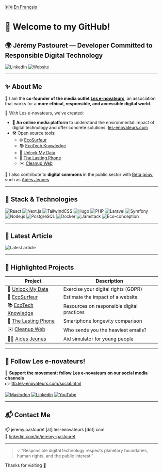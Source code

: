 [🇫🇷 En Français](README_FR.md)

# 👋 Welcome to my GitHub!

## 🌍 Jérémy Pastouret — Developer Committed to Responsible Digital Technology

[![LinkedIn](https://img.shields.io/badge/-LinkedIn-0077B5?style=flat&logo=linkedin&logoColor=white)](https://www.linkedin.com/in/jeremy-pastouret/)
[![Website](https://img.shields.io/badge/-les--enovateurs.com-000?style=flat&logo=firefox&logoColor=white)](https://les-enovateurs.com/)

---

## ✨ About Me

👋 I am the **co-founder of the media outlet [Les e-novateurs](https://github.com/les-enovateurs)**, an association that works for a **more ethical, responsible, and accessible digital world**.

🎯 With Les e-novateurs, we’ve created:
- 📰 **An online media platform** to understand the environmental impact of digital technology and offer concrete solutions: [les-enovateurs.com](https://les-enovateurs.com)
- 🛠️ Open source tools:
  - 🌐 [EcoSurfeur](https://github.com/les-enovateurs/estimate-good-website)
  - 📚 [EcoTech Knowledge](https://github.com/les-enovateurs/eco-tech-knowledge)
  - 🔐 [Unlock My Data](https://github.com/les-enovateurs/unlock-my-data)
  - 📱 [The Lasting Phone](https://github.com/les-enovateurs/the-lasting-phone)
  - ✉️ [Cleanup Web](https://github.com/les-enovateurs/cleanup-web)

🤝 I also contribute to **digital commons** in the public sector with [Beta.gouv](https://github.com/betagouv/), such as [Aides Jeunes](https://github.com/betagouv/aides-jeunes).

---

## 🧰 Stack & Technologies

![React](https://img.shields.io/badge/-React-61DAFB?style=flat&logo=react&logoColor=black)
![Next.js](https://img.shields.io/badge/-Next.js-000000?style=flat&logo=nextdotjs)
![TailwindCSS](https://img.shields.io/badge/-TailwindCSS-38B2AC?style=flat&logo=tailwindcss)
![Hugo](https://img.shields.io/badge/-Hugo-FF4088?style=flat&logo=hugo)
![PHP](https://img.shields.io/badge/-PHP-777BB4?style=flat&logo=php)
![Laravel](https://img.shields.io/badge/-Laravel-FF2D20?style=flat&logo=laravel)
![Symfony](https://img.shields.io/badge/-Symfony-000?style=flat&logo=symfony)
![Node.js](https://img.shields.io/badge/-Node.js-339933?style=flat&logo=node.js)
![PostgreSQL](https://img.shields.io/badge/-PostgreSQL-336791?style=flat&logo=postgresql)
![Docker](https://img.shields.io/badge/-Docker-2496ED?style=flat&logo=docker)
![Jamstack](https://img.shields.io/badge/-Jamstack-000?style=flat&logo=jamstack)
![Eco-conception](https://img.shields.io/badge/-Eco--design-228B22?style=flat&logo=leaflet&logoColor=white)

---

## 📰 Latest Article

<!-- This badge is automatically generated from the RSS feed -->
![Latest article](https://raw.githubusercontent.com/jenovateurs/jenovateurs/main/.github/badges/latest-post.svg)

---

## 🚀 Highlighted Projects

| Project | Description |
|--------|-------------|
| 🔐 [Unlock My Data](https://github.com/les-enovateurs/unlock-my-data) | Exercise your digital rights (GDPR) |
| 🌿 [EcoSurfeur](https://github.com/les-enovateurs/estimate-good-website) | Estimate the impact of a website |
| 📚 [EcoTech Knowledge](https://github.com/les-enovateurs/eco-tech-knowledge) | Resources on responsible digital practices |
| 📱 [The Lasting Phone](https://github.com/les-enovateurs/the-lasting-phone) | Smartphone longevity comparison |
| ✉️ [Cleanup Web](https://github.com/les-enovateurs/cleanup-web) | Who sends you the heaviest emails? |
| 🧑‍🎓 [Aides Jeunes](https://aides-jeunes.beta.gouv.fr) | Aid simulator for young people |

---

## 💌 Follow Les e-novateurs!

📢 **Support the movement: follow Les e-novateurs on our social media channels**  
👉 [ttb.les-enovateurs.com/social.html](https://ttb.les-enovateurs.com/social.html)

[![Mastodon](https://img.shields.io/badge/-Mastodon-6364FF?style=flat&logo=mastodon&logoColor=white)](https://ttb.les-enovateurs.com/social.html)
[![LinkedIn](https://img.shields.io/badge/-LinkedIn-0A66C2?style=flat&logo=linkedin&logoColor=white)](https://ttb.les-enovateurs.com/social.html)
[![YouTube](https://img.shields.io/badge/-YouTube-FF0000?style=flat&logo=youtube&logoColor=white)](https://ttb.les-enovateurs.com/social.html)

---

## 📬 Contact Me

📫 jeremy.pastouret [at] les-enovateurs [dot] com  
💼 [linkedin.com/in/jeremy-pastouret](https://www.linkedin.com/in/jeremy-pastouret)

---

> 💡 “Responsible digital technology respects planetary boundaries, human rights, and the public interest.”

Thanks for visiting 👋
